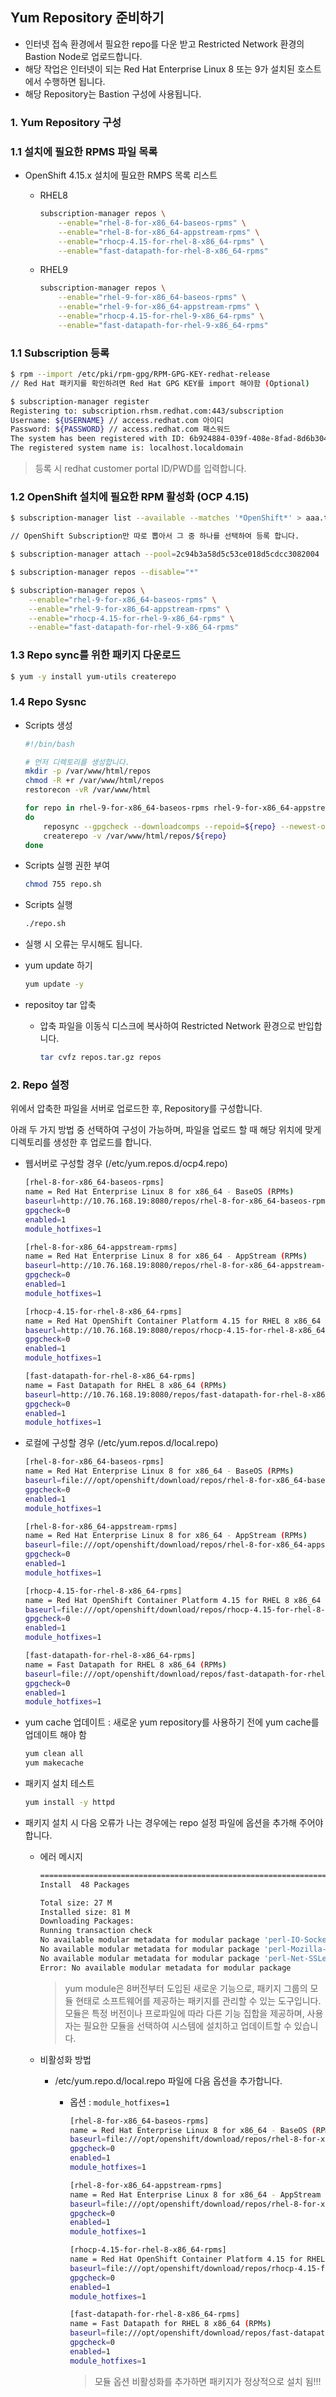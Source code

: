 ## Yum Repository 준비하기

- 인터넷 접속 환경에서 필요한 repo를 다운 받고 Restricted Network 환경의 Bastion Node로 업로드합니다.
- 해당 작업은 인터넷이 되는 Red Hat Enterprise Linux 8 또는 9가 설치된 호스트에서 수행하면 됩니다.
- 해당 Repository는 Bastion 구성에 사용됩니다.



### 1. Yum Repository 구성

### 1.1 설치에 필요한 RPMS 파일 목록

- OpenShift 4.15.x 설치에 필요한 RMPS 목록 리스트

  - RHEL8

    ```bash
    subscription-manager repos \
        --enable="rhel-8-for-x86_64-baseos-rpms" \
        --enable="rhel-8-for-x86_64-appstream-rpms" \
        --enable="rhocp-4.15-for-rhel-8-x86_64-rpms" \
        --enable="fast-datapath-for-rhel-8-x86_64-rpms"
    ```

  - RHEL9

    ```bash
    subscription-manager repos \
        --enable="rhel-9-for-x86_64-baseos-rpms" \
        --enable="rhel-9-for-x86_64-appstream-rpms" \
        --enable="rhocp-4.15-for-rhel-9-x86_64-rpms" \
        --enable="fast-datapath-for-rhel-9-x86_64-rpms"
    ```

### 1.1 Subscription 등록

```bash
$ rpm --import /etc/pki/rpm-gpg/RPM-GPG-KEY-redhat-release  
// Red Hat 패키지를 확인하려면 Red Hat GPG KEY를 import 해야함 (Optional)

$ subscription-manager register
Registering to: subscription.rhsm.redhat.com:443/subscription
Username: ${USERNAME} // access.redhat.com 아이디
Password: ${PASSWORD} // access.redhat.com 패스워드
The system has been registered with ID: 6b924884-039f-408e-8fad-8d6b304bc2b5
The registered system name is: localhost.localdomain
```

> 등록 시 redhat customer portal ID/PWD를 입력합니다.

### 1.2 OpenShift 설치에 필요한 RPM 활성화 (OCP 4.15)

```bash
$ subscription-manager list --available --matches '*OpenShift*' > aaa.txt

// OpenShift Subscription만 따로 뽑아서 그 중 하나를 선택하여 등록 합니다.

$ subscription-manager attach --pool=2c94b3a58d5c53ce018d5cdcc3082004

$ subscription-manager repos --disable="*"

$ subscription-manager repos \
    --enable="rhel-9-for-x86_64-baseos-rpms" \
    --enable="rhel-9-for-x86_64-appstream-rpms" \
    --enable="rhocp-4.15-for-rhel-9-x86_64-rpms" \
    --enable="fast-datapath-for-rhel-9-x86_64-rpms"
```

### 1.3 Repo sync를 위한 패키지 다운로드

```bash
$ yum -y install yum-utils createrepo
```

### 1.4 Repo Sysnc

- Scripts 생성

  ```bash
  #!/bin/bash
  
  # 먼저 디렉토리를 생성합니다.
  mkdir -p /var/www/html/repos
  chmod -R +r /var/www/html/repos
  restorecon -vR /var/www/html
  
  for repo in rhel-9-for-x86_64-baseos-rpms rhel-9-for-x86_64-appstream-rpms rhocp-4.15-for-rhel-9-x86_64-rpms fast-datapath-for-rhel-9-x86_64-rpms
  do
      reposync --gpgcheck --downloadcomps --repoid=${repo} --newest-only --destdir=/var/www/html/repos/${repo}
      createrepo -v /var/www/html/repos/${repo}
  done
  ```

- Scripts 실행 권한 부여

  ```bash
  chmod 755 repo.sh
  ```

- Scripts 실행

  ```bash
  ./repo.sh
  ```

- 실행 시 오류는 무시해도 됩니다.

- yum update 하기

  ```bash
  yum update -y
  ```

- repositoy tar 압축

  - 압축 파일을 이동식 디스크에 복사하여 Restricted Network 환경으로 반입합니다.

    ```bash
    tar cvfz repos.tar.gz repos
    ```

### 2. Repo 설정 

위에서 압축한 파일을 서버로 업로드한 후, Repository를 구성합니다.

아래 두 가지 방법 중 선택하여 구성이 가능하며, 파일을 업로드 할 때 해당 위치에 맞게 디렉토리를 생성한 후 업로드를 합니다.

- 웹서버로 구성할 경우 (/etc/yum.repos.d/ocp4.repo)

  ```bash
  [rhel-8-for-x86_64-baseos-rpms]
  name = Red Hat Enterprise Linux 8 for x86_64 - BaseOS (RPMs)
  baseurl=http://10.76.168.19:8080/repos/rhel-8-for-x86_64-baseos-rpms/
  gpgcheck=0
  enabled=1
  module_hotfixes=1
  
  [rhel-8-for-x86_64-appstream-rpms]
  name = Red Hat Enterprise Linux 8 for x86_64 - AppStream (RPMs)
  baseurl=http://10.76.168.19:8080/repos/rhel-8-for-x86_64-appstream-rpms/
  gpgcheck=0
  enabled=1
  module_hotfixes=1
  
  [rhocp-4.15-for-rhel-8-x86_64-rpms]
  name = Red Hat OpenShift Container Platform 4.15 for RHEL 8 x86_64 (RPMs)
  baseurl=http://10.76.168.19:8080/repos/rhocp-4.15-for-rhel-8-x86_64-rpms/
  gpgcheck=0
  enabled=1
  module_hotfixes=1
  
  [fast-datapath-for-rhel-8-x86_64-rpms]
  name = Fast Datapath for RHEL 8 x86_64 (RPMs)
  baseurl=http://10.76.168.19:8080/repos/fast-datapath-for-rhel-8-x86_64-rpms/
  gpgcheck=0
  enabled=1
  module_hotfixes=1
  ```

- 로컬에 구성할 경우 (/etc/yum.repos.d/local.repo)

  ```bash
  [rhel-8-for-x86_64-baseos-rpms]
  name = Red Hat Enterprise Linux 8 for x86_64 - BaseOS (RPMs)
  baseurl=file:///opt/openshift/download/repos/rhel-8-for-x86_64-baseos-rpms/
  gpgcheck=0
  enabled=1
  module_hotfixes=1
  
  [rhel-8-for-x86_64-appstream-rpms]
  name = Red Hat Enterprise Linux 8 for x86_64 - AppStream (RPMs)
  baseurl=file:///opt/openshift/download/repos/rhel-8-for-x86_64-appstream-rpms/
  gpgcheck=0
  enabled=1
  module_hotfixes=1
  
  [rhocp-4.15-for-rhel-8-x86_64-rpms]
  name = Red Hat OpenShift Container Platform 4.15 for RHEL 8 x86_64 (RPMs)
  baseurl=file:///opt/openshift/download/repos/rhocp-4.15-for-rhel-8-x86_64-rpms/
  gpgcheck=0
  enabled=1
  module_hotfixes=1
  
  [fast-datapath-for-rhel-8-x86_64-rpms]
  name = Fast Datapath for RHEL 8 x86_64 (RPMs)
  baseurl=file:///opt/openshift/download/repos/fast-datapath-for-rhel-8-x86_64-rpms/
  gpgcheck=0
  enabled=1
  module_hotfixes=1
  ```

- yum cache 업데이트 : 새로운 yum repository를 사용하기 전에 yum cache를 업데이트 해야 함

  ```bash
  yum clean all
  yum makecache
  ```

- 패키지 설치 테스트

  ```bash
  yum install -y httpd
  ```

- 패키지 설치 시 다음 오류가 나는 경우에는 repo 설정 파일에 옵션을 추가해 주어야 합니다.

  - 에러 메시지

    ```bash
    ==========================================================================================================================================================
    Install  48 Packages
    
    Total size: 27 M
    Installed size: 81 M
    Downloading Packages:
    Running transaction check
    No available modular metadata for modular package 'perl-IO-Socket-SSL-2.066-4.module+el8.3.0+6446+594cad75.noarch', it cannot be installed on the system
    No available modular metadata for modular package 'perl-Mozilla-CA-20160104-7.module+el8.3.0+6498+9eecfe51.noarch', it cannot be installed on the system
    No available modular metadata for modular package 'perl-Net-SSLeay-1.88-2.module+el8.6.0+13392+f0897f98.x86_64', it cannot be installed on the system
    Error: No available modular metadata for modular package
    ```

    > yum module은 8버전부터 도입된 새로운 기능으로, 패키지 그룹의 모듈 현태로 소프트웨어를 제공하는 패키지를 관리할 수 있는 도구입니다. 모듈은 특정 버전이나 프로파일에 따라 다른 기능 집합을 제공하며, 사용자는 필요한 모듈을 선택하여 시스템에 설치하고 업데이트할 수 있습니다.

  - 비활성화 방법

    - /etc/yum.repo.d/local.repo 파일에 다음 옵션을 추가합니다.

      - 옵션 : `module_hotfixes=1`

        ```bash
        [rhel-8-for-x86_64-baseos-rpms]
        name = Red Hat Enterprise Linux 8 for x86_64 - BaseOS (RPMs)
        baseurl=file:///opt/openshift/download/repos/rhel-8-for-x86_64-baseos-rpms/
        gpgcheck=0
        enabled=1
        module_hotfixes=1
        
        [rhel-8-for-x86_64-appstream-rpms]
        name = Red Hat Enterprise Linux 8 for x86_64 - AppStream (RPMs)
        baseurl=file:///opt/openshift/download/repos/rhel-8-for-x86_64-appstream-rpms/
        gpgcheck=0
        enabled=1
        module_hotfixes=1
        
        [rhocp-4.15-for-rhel-8-x86_64-rpms]
        name = Red Hat OpenShift Container Platform 4.15 for RHEL 8 x86_64 (RPMs)
        baseurl=file:///opt/openshift/download/repos/rhocp-4.15-for-rhel-8-x86_64-rpms/
        gpgcheck=0
        enabled=1
        module_hotfixes=1
        
        [fast-datapath-for-rhel-8-x86_64-rpms]
        name = Fast Datapath for RHEL 8 x86_64 (RPMs)
        baseurl=file:///opt/openshift/download/repos/fast-datapath-for-rhel-8-x86_64-rpms/
        gpgcheck=0
        enabled=1
        module_hotfixes=1
        ```

        > 모듈 옵션 비활성화를 추가하면 패키지가 정상적으로 설치 됨!!!
